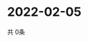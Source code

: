 # 2022-02-05
  共 0条

  <!-- BEGIN -->
  <!-- 最后更新时间Sat Feb 05 2022 04:05:11 GMT+0000 (Coordinated Universal Time) -->
  
  <!-- END -->
  
  
